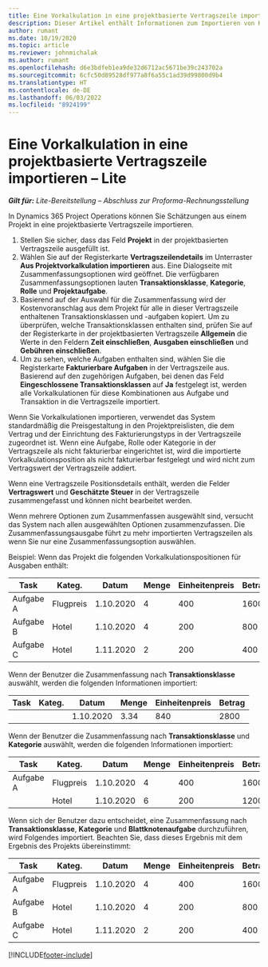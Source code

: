 ```yaml
---
title: Eine Vorkalkulation in eine projektbasierte Vertragszeile importieren – Lite
description: Dieser Artikel enthält Informationen zum Importieren von Kostenvoranschlägen aus einem Projekt in eine Vertragszeile.
author: rumant
ms.date: 10/19/2020
ms.topic: article
ms.reviewer: johnmichalak
ms.author: rumant
ms.openlocfilehash: d6e3bdfeb1ea9de32d6712ac5671be39c243702a
ms.sourcegitcommit: 6cfc50d89528df977a8f6a55c1ad39d99800d9b4
ms.translationtype: HT
ms.contentlocale: de-DE
ms.lasthandoff: 06/03/2022
ms.locfileid: "8924199"
---
```

# <a name="import-an-estimate-to-a-project-based-contract-line---lite"></a>Eine Vorkalkulation in eine projektbasierte Vertragszeile importieren – Lite

_**Gilt für:** Lite-Bereitstellung – Abschluss zur Proforma-Rechnungsstellung_

In Dynamics 365 Project Operations können Sie Schätzungen aus einem Projekt in eine projektbasierte Vertragszeile importieren.

1. Stellen Sie sicher, dass das Feld **Projekt** in der projektbasierten Vertragszeile ausgefüllt ist.
2. Wählen Sie auf der Registerkarte **Vertragszeilendetails** im Unterraster **Aus Projektvorkalkulation importieren** aus. Eine Dialogseite mit Zusammenfassungsoptionen wird geöffnet. Die verfügbaren Zusammenfassungsoptionen lauten **Transaktionsklasse**, **Kategorie**, **Rolle** und **Projektaufgabe**.
3. Basierend auf der Auswahl für die Zusammenfassung wird der Kostenvoranschlag aus dem Projekt für alle in dieser Vertragszeile enthaltenen Transaktionsklassen und -aufgaben kopiert. Um zu überprüfen, welche Transaktionsklassen enthalten sind, prüfen Sie auf der Registerkarte in der projektbasierten Vertragszeile **Allgemein** die Werte in den Feldern **Zeit einschließen**, **Ausgaben einschließen** und **Gebühren einschließen**. 
4. Um zu sehen, welche Aufgaben enthalten sind, wählen Sie die Registerkarte **Fakturierbare Aufgaben** in der Vertragszeile aus. Basierend auf den zugehörigen Aufgaben, bei denen das Feld **Eingeschlossene Transaktionsklassen** auf **Ja** festgelegt ist, werden alle Vorkalkulationen für diese Kombinationen aus Aufgabe und Transaktion in die Vertragszeile importiert.

Wenn Sie Vorkalkulationen importieren, verwendet das System standardmäßig die Preisgestaltung in den Projektpreislisten, die dem Vertrag und der Einrichtung des Fakturierungstyps in der Vertragszeile zugeordnet ist. Wenn eine Aufgabe, Rolle oder Kategorie in der Vertragszeile als nicht fakturierbar eingerichtet ist, wird die importierte Vorkalkulationsposition als nicht fakturierbar festgelegt und wird nicht zum Vertragswert der Vertragszeile addiert.

Wenn eine Vertragszeile Positionsdetails enthält, werden die Felder **Vertragswert** und **Geschätzte Steuer** in der Vertragszeile zusammengefasst und können nicht bearbeitet werden.

Wenn mehrere Optionen zum Zusammenfassen ausgewählt sind, versucht das System nach allen ausgewählten Optionen zusammenzufassen. Die Zusammenfassungsausgabe führt zu mehr importierten Vertragszeilen als wenn Sie nur eine Zusammenfassungsoption auswählen.

Beispiel: Wenn das Projekt die folgenden Vorkalkulationspositionen für Ausgaben enthält:

| Task | Kateg. | Datum | Menge | Einheitenpreis | Betrag |
| --- | --- | --- | --- | --- | --- |
| Aufgabe A | Flugpreis | 1.10.2020 | 4 | 400 | 1600 |
| Aufgabe B | Hotel | 1.10.2020 | 4 | 200 | 800 |
| Aufgabe C | Hotel | 1.11.2020 | 2 | 200 | 400 |

Wenn der Benutzer die Zusammenfassung nach **Transaktionsklasse** auswählt, werden die folgenden Informationen importiert:

| Task | Kateg. | Datum | Menge | Einheitenpreis | Betrag |
| --- | --- | --- | --- | --- | --- |
| &nbsp; | &nbsp; | 1.10.2020 | 3.34 | 840 | 2800 |

Wenn der Benutzer die Zusammenfassung nach **Transaktionsklasse** und **Kategorie** auswählt, werden die folgenden Informationen importiert:

| Task | Kateg. | Datum | Menge | Einheitenpreis | Betrag |
| --- | --- | --- | --- | --- | --- |
| Aufgabe A | Flugpreis | 1.10.2020 | 4 | 400 | 1600 |
| &nbsp;| Hotel | 1.10.2020 | 6 | 200 | 1200 |

Wenn sich der Benutzer dazu entscheidet, eine Zusammenfassung nach **Transaktionsklasse**, **Kategorie** und **Blattknotenaufgabe** durchzuführen, wird Folgendes importiert. Beachten Sie, dass dieses Ergebnis mit dem Ergebnis des Projekts übereinstimmt:

| Task | Kateg. | Datum | Menge | Einheitenpreis | Betrag |
| --- | --- | --- | --- | --- | --- |
| Aufgabe A | Flugpreis | 1.10.2020 | 4 | 400 | 1600 |
| Aufgabe B | Hotel | 1.10.2020 | 4 | 200 | 800 |
| Aufgabe C | Hotel | 1.11.2020 | 2 | 200 | 400 |


[!INCLUDE[footer-include](../../includes/footer-banner.md)]